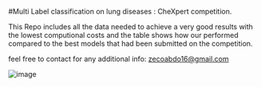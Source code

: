 #Multi Label classification on lung diseases : CheXpert competition.

This Repo includes all the data needed to achieve a very good results with the lowest computional costs and the table shows how our performed compared to the best models that had been submitted on the competition.

feel free to  contact for any additional info:
zecoabdo16@gmail.com

![image](https://user-images.githubusercontent.com/88517236/199490376-33617de2-0aab-4909-99f2-04c83e02c7d9.png) 

